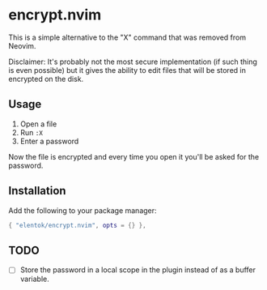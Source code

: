 # encrypt.nvim

This is a simple alternative to the "X" command that was removed from Neovim.

Disclaimer: It's probably not the most secure implementation (if such thing is
even possible) but it gives the ability to edit files that will be stored in
encrypted on the disk.

## Usage

1. Open a file
2. Run `:X`
3. Enter a password

Now the file is encrypted and every time you open it you'll be asked for the
password.

## Installation

Add the following to your package manager:

```lua
{ "elentok/encrypt.nvim", opts = {} },
```

## TODO

- [ ] Store the password in a local scope in the plugin instead of as a buffer
      variable.
